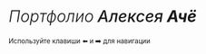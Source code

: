# <i><span style='font-weight:300'>Портфолио</span> <span style='font-weight:500'>Алексея</span> Ачё</i>

<small>Используйте клавиши ⬅️ и ➡️ для навигации</small>
